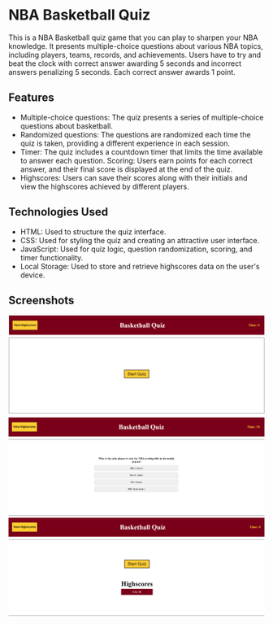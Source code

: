 
# NBA Basketball Quiz 

This is a NBA Basketball quiz game that you can play to sharpen your NBA knowledge. It presents multiple-choice questions about various NBA topics, including players, teams, records, and achievements. Users have to try and beat the clock with correct answer awarding 5 seconds and incorrect answers penalizing 5 seconds. Each correct answer awards 1 point.



## Features

- Multiple-choice questions: The quiz presents a series of multiple-choice questions about basketball.
- Randomized questions: The questions are randomized each time the quiz is taken, providing a different experience in each session.
- Timer: The quiz includes a countdown timer that limits the time available to answer each question.
Scoring: Users earn points for each correct answer, and their final score is displayed at the end of the quiz.
- Highscores: Users can save their scores along with their initials and view the highscores achieved by different players.


## Technologies Used

- HTML: Used to structure the quiz interface.
- CSS: Used for styling the quiz and creating an attractive user interface.
- JavaScript: Used for quiz logic, question randomization, scoring, and timer functionality.
- Local Storage: Used to store and retrieve highscores data on the user's device.


## Screenshots

![App Screenshot](./Assets/basketballquizstart.png)
![App Screenshot](./Assets/basketballquizquestion.png)
![App Screenshot](./Assets/basketballquizhighscore.png)

